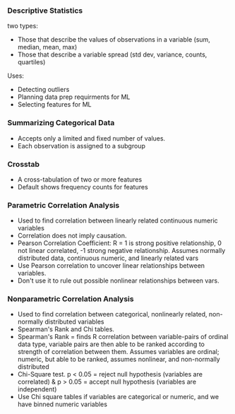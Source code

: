 ### Descriptive Statistics
two types:
- Those that describe the values of observations in a variable (sum, median, mean, max)
- Those that describe a variable spread (std dev, variance, counts, quartiles)

Uses:
- Detecting outliers
- Planning data prep requirments for ML
- Selecting features for ML

### Summarizing Categorical Data
- Accepts only a limited and fixed number of values. 
- Each observation is assigned to a subgroup

### Crosstab
- A cross-tabulation of two or more features
- Default shows frequency counts for features


### Parametric Correlation Analysis
- Used to find correlation between linearly related continuous numeric variables
- Correlation does not imply causation. 
- Pearson Correlation Coefficient: R = 1 is strong positive relationship, 0 not linear correlated, -1 strong negative relationship. Assumes normally distributed data, continuous numeric, and linearly related vars
- Use Pearson correlation to uncover linear relationships between variables. 
- Don't use it to rule out possible nonlinear relationships between vars. 

### Nonparametric Correlation Analysis
- Used to find correlation between categorical, nonlinearly related, non-normally distributed variables
- Spearman's Rank and Chi tables. 
- Spearman's Rank = finds R correlation between variable-pairs of ordinal data type, variable pairs are then able to be ranked according to strength of correlation between them. Assumes variables are ordinal; numeric, but able to be ranked, assumes nonlinear, and non-normally distributed
- Chi-Square test. p < 0.05 = reject null hypothesis (variables are correlated) & p > 0.05 = accept null hypothesis (variables are independent)
- Use Chi square tables if variables are categorical or numeric, and we have binned numeric variables
